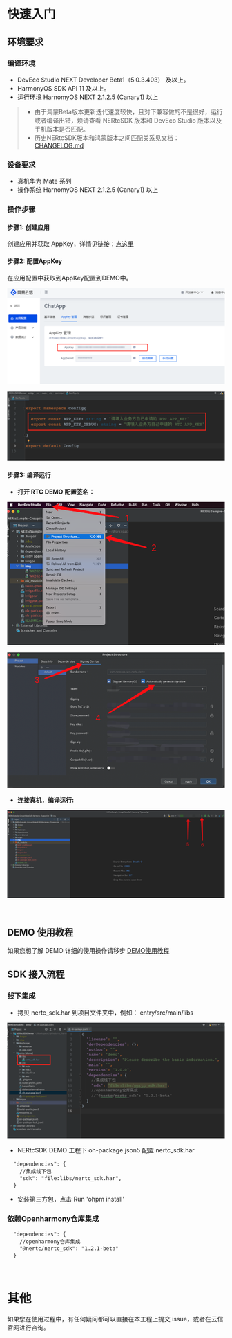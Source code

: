 # 快速入门

## 环境要求

### 编译环境
- DevEco Studio NEXT Developer Beta1（5.0.3.403） 及以上。
- HarmonyOS SDK API 11 及以上。
- 运行环境 HarnomyOS NEXT 2.1.2.5 (Canary1) 以上

>- 由于鸿蒙Beta版本更新迭代速度较快，且对下兼容做的不是很好，运行或者编译出错，烦请查看 NERtcSDK 版本和 DevEco Studio 版本以及手机版本是否匹配。
>- 历史NERtcSDK版本和鸿蒙版本之间匹配关系见文档：[CHANGELOG.md](./document/CHANGELOG.md) 

### 设备要求
- 真机华为 Mate 系列
- 操作系统 HarnomyOS NEXT 2.1.2.5 (Canary1) 以上


### 操作步骤

#### 步骤1: 创建应用
创建应用并获取 AppKey，详情见链接：[点这里](https://doc.yunxin.163.com/console/docs/TIzMDE4NTA?platform=console)

#### 步骤2: 配置AppKey

在应用配置中获取到AppKey配置到DEMO中。

![WX20240222-101914.png](./image/WX20240222-101914.png)

![WX20240222-102042.png](./image/WX20240222-102042.png)


#### 步骤3: 编译运行

- **打开 RTC DEMO 配置签名：**

![WX20240222-102536.png](./image/WX20240222-102536.png)

![WX20240222-102735.png](./image/WX20240222-102735.png)

- **连接真机，编译运行:**

![WX20240222-102948.png](./image/WX20240222-102948.png)


<br>

## DEMO 使用教程

如果您想了解 DEMO 详细的使用操作请移步 [DEMO使用教程](./document/DEMOUSEAGE.md)



## SDK 接入流程

### 线下集成

- 拷贝 nertc_sdk.har 到项目文件夹中，例如： entry/src/main/libs

![copy_har_libs.png](./image/copy_har_libs.png)

- NERtcSDK DEMO 工程下 oh-package.json5 配置 nertc_sdk.har
```json5
  "dependencies": {
    //集成线下包
    "sdk": "file:libs/nertc_sdk.har",
  }
```
- 安装第三方包，点击 Run 'ohpm install'

### 依赖Openharmony仓库集成

```json5
  "dependencies": {
    //openharmony仓库集成
    "@nertc/nertc_sdk": "1.2.1-beta"
  }
```

<br>

# 其他

如果您在使用过程中，有任何疑问都可以直接在本工程上提交 issue，或者在云信官网进行咨询。





















